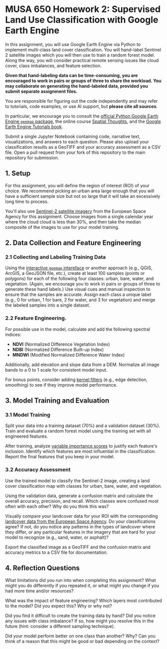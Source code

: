 # MUSA 650 Homework 2: Supervised Land Use Classification with Google Earth Engine

In this assignment, you will use Google Earth Engine via Python to implement multi-class land cover classification. You will hand-label Sentinel 2 satellite images which you will then use to train a random forest model. Along the way, you will consider practical remote sensing issues like cloud cover, class imbalances, and feature selection.

**Given that hand-labeling data can be time-consuming, you are encouraged to work in pairs or groups of three to share the workload. You may collaborate on generating the hand-labeled data, provided you submit separate assignment files.**

You are responsible for figuring out the code independently and may refer to tutorials, code examples, or use AI support, but **please cite all sources**.

In particular, we encourage you to consult the [official Python Google Earth Engine `geemap` package](https://geemap.org/), the online course [Spatial Thoughts](https://spatialthoughts.com/courses/google-earth-engine/), and the [Google Earth Engine Tutorials book](https://google-earth-engine.com/).

Submit a single Jupyter Notebook containing code, narrative text, visualizations, and answers to each question. Please also upload your classification results as a GeoTIFF and your accuracy assessment as a CSV file. Open a pull request from your fork of this repository to the main repository for submission.

## 1. Setup

For this assignment, you will define the region of interest (ROI) of your choice. We recommend picking an urban area large enough that you will have a sufficient sample size but not so large that it will take an excessively long time to process.

You'll also use [Sentinel-2 satellite imagery](https://developers.google.com/earth-engine/datasets/catalog/sentinel-2) from the European Space Agency for this assignment. Choose images from a single calendar year where the cloud cloud is less than 30%, and then take the median composite of the images to use for your model training.

## 2. Data Collection and Feature Engineering

### 2.1 Collecting and Labeling Training Data

Using the [interactive `geemap` intereface](https://www.youtube.com/watch?v=VWh5PxXPZw0) or another approach (e.g., QGIS, ArcGIS, a GeoJSON file, etc.), create at least 100 samples (points or polygons) for each of the following four classes: urban, bare, water, and vegetation. (Again, we encourage you to work in pairs or groups of three to generate these hand labels.) Use visual cues and manual inspection to ensure that the samples are accurate. Assign each class a unique label (e.g., 0 for urban, 1 for bare, 2 for water, and 3 for vegetation) and merge the labeled samples into a single dataset.

### 2.2 Feature Engineering.

For possible use in the model, calculate and add the following spectral indices:

- **NDVI** (Normalized Difference Vegetation Index)
- **NDBI** (Normalized Difference Built-up Index)
- **MNDWI** (Modified Normalized Difference Water Index)

Additionally, add elevation and slope data from a DEM. Normalize all image bands to a 0 to 1 scale for consistent model input.

For bonus points, consider adding [kernel filters](https://google-earth-engine.com/Advanced-Image-Processing/Neighborhood-based-Image-Transformation/) (e.g., edge detection, smoothing) to see if they improve model performance.

## 3. Model Training and Evaluation

### 3.1 Model Training

Split your data into a training dataset (70%) and a validation dataset (30%). Train and evaluate a random forest model using the training set with all engineered features.

After training, analyze [variable importance scores](https://stackoverflow.com/questions/74519767/interpreting-variable-importance-from-random-forest-in-gee) to justify each feature's inclusion. Identify which features are most influential in the classification. Report the final features that you keep in your model.

### 3.2 Accuracy Assessment

Use the trained model to classify the Sentinel-2 image, creating a land cover classification map with classes for urban, bare, water, and vegetation.

Using the validation data, generate a confusion matrix and calculate the overall accuracy, precision, and recall. Which classes were confused most often with each other? Why do you think this was?

Visually compare your landcover data for your ROI with the corresponding [landcover data from the European Space Agency](https://developers.google.com/earth-engine/datasets/catalog/ESA_WorldCover_v200). Do your classifications agree? If not, do you notice any patterns in the types of landcover where they differ, or any particular features in the imagery that are hard for your model to recognize (e.g., sand, water, or asphalt)?

Export the classified image as a GeoTIFF and the confusion matrix and accuracy metrics to a CSV file for documentation.

## 4. Reflection Questions

What limitations did you run into when completing this assignment? What might you do differently if you repeated it, or what might you change if you had more time and/or resources?

What was the impact of feature engineering? Which layers most contributed to the model? Did you expect this? Why or why not?

Did you find it difficult to create the training data by hand? Did you notice any issues with class imbalance? If so, how might you resolve this in the future (hint: consider a different sampling technique).

Did your model perform better on one class than another? Why? Can you think of a reason that this might be good or bad depending on the context?
